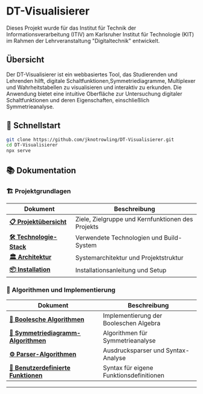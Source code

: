 # DT-Visualisierer

Dieses Projekt wurde für das Institut für Technik der Informationsverarbeitung (ITIV) am Karlsruher Institut für Technologie (KIT) im Rahmen der Lehrveranstaltung "Digitaltechnik" entwickelt.

## Übersicht

Der DT-Visualisierer ist ein webbasiertes Tool, das Studierenden und Lehrenden hilft, digitale Schaltfunktionen,Symmetriediagramme, Multiplexer und Wahrheitstabellen zu visualisieren und interaktiv zu erkunden. Die Anwendung bietet eine intuitive Oberfläche zur Untersuchung digitaler Schaltfunktionen und deren Eigenschaften, einschließlich Symmetrieanalyse.

## 🚀 Schnellstart

```bash
git clone https://github.com/jknotrowling/DT-Visualisierer.git
cd DT-Visualisierer
npx serve
```

## 📚 Dokumentation

### 🏗️ Projektgrundlagen
| Dokument | Beschreibung |
|----------|-------------|
| **[📋 Projektübersicht](doc/01_Projektübersicht.md)** | Ziele, Zielgruppe und Kernfunktionen des Projekts |
| **[🛠️ Technologie-Stack](doc/02_Technologie-Stack.md)** | Verwendete Technologien und Build-System |
| **[🏛️ Architektur](doc/03_Architektur.md)** | Systemarchitektur und Projektstruktur |
| **[📦 Installation](doc/04_Installation.md)** | Installationsanleitung und Setup |

### 🧮 Algorithmen und Implementierung
| Dokument | Beschreibung |
|----------|-------------|
| **[🔢 Boolesche Algorithmen](doc/031_Bool-Algorythmen.md)** | Implementierung der Booleschen Algebra |
| **[🔄 Symmetriediagramm-Algorithmen](doc/032_Symmetriediagramm-Algorythmen.md)** | Algorithmen für Symmetrieanalyse |
| **[⚙️ Parser-Algorithmen](doc/033_Parser-Algorythmen.md)** | Ausdrucksparser und Syntax-Analyse |
| **[📝 Benutzerdefinierte Funktionen](doc/0331_Benutzerdefinierte-Funktionen-Syntax.md)** | Syntax für eigene Funktionsdefinitionen |
---